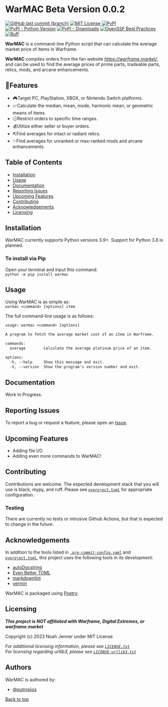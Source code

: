 
# WarMAC Beta Version 0.0.2

[![GitHub last commit (branch)](https://img.shields.io/github/last-commit/Eutropios/WarMAC/main)]((https://github.com/Eutropios/WarMAC))
[![MIT License](https://img.shields.io/github/license/Eutropios/WarMAC)](https://github.com/Eutropios/WarMAC)
[![PyPI](https://img.shields.io/pypi/v/warmac)](https://pypi.org/project/warmac/)
[![PyPI - Python Version](https://img.shields.io/pypi/pyversions/warmac)](https://pypi.org/project/warmac/)
[![PyPI - Downloads](https://img.shields.io/pypi/dw/warmac)](https://pypi.org/project/warmac/)
[![OpenSSF Best Practices](https://bestpractices.coreinfrastructure.org/projects/7670/badge)](https://bestpractices.coreinfrastructure.org/projects/7670)
[![Ruff](https://img.shields.io/endpoint?url=https://raw.githubusercontent.com/astral-sh/ruff/main/assets/badge/v2.json)](https://github.com/astral-sh/ruff)

**WarMAC** is a command-line Python script that can calculate the average market price of items in Warframe.

**WarMAC** compiles orders from the fan website *<https://warframe.market/>*, and can be used to find the average prices of prime parts, tradeable parts, relics, mods, and arcane enhancements.

## 🌟Features

* 🎮Target PC, PlayStation, XBOX, or Nintendo Switch platforms.
* 📈Calculate the median, mean, mode, harmonic mean, or geometric means of items.
* 🕜Restrict orders to specific time ranges.
* 💰Utilize either seller or buyer orders.
* ⛏️Find averages for intact or radiant relics.
* ✨Find averages for unranked or max-ranked mods and arcane enhancements.

## Table of Contents

* [Installation](#installation)
* [Usage](#usage)
* [Documentation](#documentation)
* [Reporting Issues](#reporting-issues)
* [Upcoming Features](#upcoming-features)
* [Contributing](#contributing)
* [Acknowledgements](#acknowledgements)
* [Licensing](#licensing)

## Installation

WarMAC currently supports Python versions 3.9+. Support for Python 3.8 is planned.

### To install via Pip

Open your terminal and input this command:  
`python -m pip install warmac`

## Usage

Using WarMAC is as simple as:  
`warmac <command> [options] item`

The full command-line usage is as follows:

```txt
usage: warmac <command> [options]

A program to fetch the average market cost of an item in Warframe.

commands:
  average        Calculate the average platinum price of an item.

options:
  -h, --help     Show this message and exit.
  -V, --version  Show the program's version number and exit.
```

## Documentation

Work In Progress.

## Reporting Issues

To report a bug or request a feature, please open an [Issue](https://github.com/Eutropios/WarMAC/issues).

## Upcoming Features

* Adding file I/O
* Adding even more commands to WarMAC!

## Contributing

Contributions are welcome. The expected development stack that you will use is black, mypy, and ruff. Please see [`pyproject.toml`](https://github.com/Eutropios/WarMAC/blob/main/pyproject.toml) for appropriate configuration.

### Testing

There are currently no tests or intrusive Github Actions, but that is expected to change in the future.

## Acknowledgements

In addition to the tools listed in [`.pre-commit-config.yaml`](https://github.com/Eutropios/WarMAC/blob/main/.pre-commit-config.yaml) and [`pyproject.toml`](https://github.com/Eutropios/WarMAC/blob/main/pyproject.toml), this project uses the following tools in its development:

* [autoDocstring](https://github.com/NilsJPWerner/autoDocstring)
* [Even Better TOML](https://github.com/tamasfe/taplo)
* [markdownlint](https://github.com/DavidAnson/vscode-markdownlint)
* [vermin](https://github.com/netromdk/vermin)

WarMAC is packaged using [Poetry](https://github.com/python-poetry/poetry).

## Licensing

***This project is NOT affiliated with Warframe, Digital Extremes, or warframe.market***

Copyright (c) 2023 Noah Jenner under MIT License

*For additional licensing information, please see [`LICENSE.txt`](https://github.com/Eutropios/WarMAC/blob/main/LICENSE.txt)*  
*For licensing regarding urllib3, please see [`LICENSE-urllib3.txt`](https://github.com/Eutropios/WarMAC/blob/main/LICENSE-urllib3.txt)*

## Authors

WarMAC is authored by:

* [@eutropios](https://www.github.com/Eutropios)

[Back to top](#table-of-contents)
